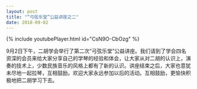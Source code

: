 ```yaml
---
layout: post
title: "“弓弦乐堂”公益讲座之二"
date: 2018-09-02
---
```

{% include youtubePlayer.html id="CsN9O-CbOzg" %}
<!--more-->
9月2日下午，二胡学会举行了第二次“弓弦乐堂”公益讲座。我们请到了学会四名资深的会员来给大家分享自己的学琴的经验和体会，让大家从对二胡的认识上，演奏的技术上，少数民族音乐的风格上都有了新的认识。讲座结束之后，大家也意犹未尽地一起拉琴，互相鼓励。欢迎大家永远参加以后的活动。互相鼓励，更愉快积极地把二胡学习下去。
